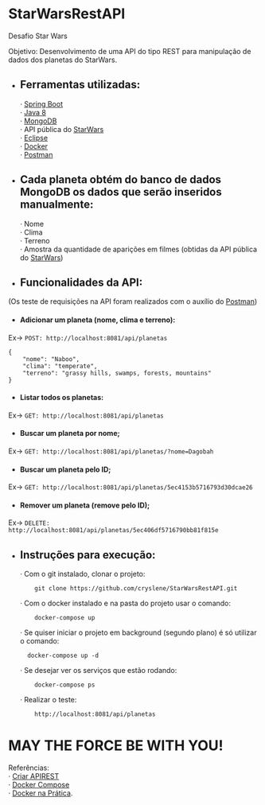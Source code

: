 # StarWarsRestAPI
Desafio Star Wars

Objetivo: Desenvolvimento de uma API do tipo REST para manipulação de dados dos planetas do StarWars.

* ## Ferramentas utilizadas:
   · [Spring Boot](https://spring.io/tools)  
   · [Java 8](https://www.java.com/pt_BR/download/)  
   · [MongoDB](https://www.mongodb.com/download-center)  
   · API pública do [StarWars](https://swapi.dev/about)    
   · [Eclipse](https://www.eclipse.org/downloads/)  
   · [Docker](https://docs.docker.com/)  
   · [Postman](https://www.postman.com/downloads/)
  

* ## Cada planeta obtém do banco de dados MongoDB os dados que serão inseridos manualmente:

   · Nome  
   · Clima  
   · Terreno  
   · Amostra da quantidade de aparições em filmes (obtidas da API pública do [StarWars](https://swapi.dev/about))



* ## Funcionalidades da API:
(Os teste de requisições na API foram realizados com o auxílio do [Postman](https://www.postman.com/downloads/))
* #### Adicionar um planeta (nome, clima e terreno):

Ex-> `POST: http://localhost:8081/api/planetas`

    {
	    "nome": "Naboo",
	    "clima": "temperate",
	    "terreno": "grassy hills, swamps, forests, mountains"
    }

* #### Listar todos os planetas:
Ex-> `GET: http://localhost:8081/api/planetas`

* #### Buscar um planeta por nome;
Ex-> `GET: http://localhost:8081/api/planetas/?nome=Dagobah`

* #### Buscar um planeta pelo ID;
Ex-> `GET: http://localhost:8081/api/planetas/5ec4153b5716793d30dcae26`

* #### Remover um planeta (remove pelo ID);
Ex-> `DELETE: http://localhost:8081/api/planetas/5ec406df5716790bb81f815e`


* ## Instruções para execução:
  · Com o git instalado, clonar o projeto:
  
	      git clone https://github.com/cryslene/StarWarsRestAPI.git
        
  · Com o docker instalado e na pasta do projeto usar o comando:
  
	      docker-compose up
        
  · Se quiser iniciar o projeto em background (segundo plano) é só utilizar o comando:
  
      	docker-compose up -d
        
  · Se desejar ver os serviços que estão rodando:
  
	      docker-compose ps
        
  · Realizar o teste:
  
	      http://localhost:8081/api/planetas
        


# MAY THE FORCE BE WITH YOU!


Referências:  
    · [Criar APIREST](https://www.youtube.com/watch?v=dkMSHEpJGYQ)  
    · [Docker Compose](https://cursos.alura.com.br/forum/topico-docker-compose-com-spring-boot-e-monngodb-61196)  
    · [Docker na Prática](https://www.youtube.com/watch?v=4mC7JcSKeU4&t=529s).
